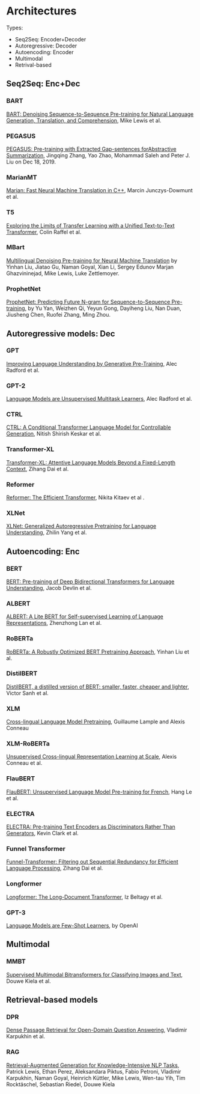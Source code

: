# Architectures

Types:

- Seq2Seq: Encoder+Decoder
- Autoregressive: Decoder
- Autoencoding: Encoder
- Multimodal
- Retrival-based

## Seq2Seq: Enc+Dec

### BART

[BART: Denoising Sequence-to-Sequence Pre-training for Natural Language Generation, Translation, and Comprehension](https://arxiv.org/abs/1910.13461), Mike Lewis et al.

### PEGASUS

[PEGASUS: Pre-training with Extracted Gap-sentences forAbstractive Summarization](https://arxiv.org/pdf/1912.08777.pdf), Jingqing Zhang, Yao Zhao, Mohammad Saleh and Peter J. Liu on Dec 18, 2019.

### MarianMT

[Marian: Fast Neural Machine Translation in C++](https://arxiv.org/abs/1804.00344), Marcin Junczys-Dowmunt et al.

### T5

[Exploring the Limits of Transfer Learning with a Unified Text-to-Text Transformer](https://arxiv.org/abs/1910.10683), Colin Raffel et al.

### MBart

[Multilingual Denoising Pre-training for Neural Machine Translation](https://arxiv.org/abs/2001.08210) by Yinhan Liu, Jiatao Gu, Naman Goyal, Xian Li, Sergey Edunov Marjan Ghazvininejad, Mike Lewis, Luke Zettlemoyer.

### ProphetNet

[ProphetNet: Predicting Future N-gram for Sequence-to-Sequence Pre-training,](https://arxiv.org/abs/2001.04063) by Yu Yan, Weizhen Qi, Yeyun Gong, Dayiheng Liu, Nan Duan, Jiusheng Chen, Ruofei Zhang, Ming Zhou.

## Autoregressive models: Dec

### GPT

[Improving Language Understanding by Generative Pre-Training](https://cdn.openai.com/research-covers/language-unsupervised/language_understanding_paper.pdf), Alec Radford et al.

### GPT-2

[Language Models are Unsupervised Multitask Learners](https://d4mucfpksywv.cloudfront.net/better-language-models/language_models_are_unsupervised_multitask_learners.pdf), Alec Radford et al.

### CTRL

[CTRL: A Conditional Transformer Language Model for Controllable Generation](https://arxiv.org/abs/1909.05858), Nitish Shirish Keskar et al.

### Transformer-XL

[Transformer-XL: Attentive Language Models Beyond a Fixed-Length Context](https://arxiv.org/abs/1901.02860), Zihang Dai et al.

### Reformer

[Reformer: The Efficient Transformer](https://arxiv.org/abs/2001.04451), Nikita Kitaev et al .

### XLNet

[XLNet: Generalized Autoregressive Pretraining for Language Understanding](https://arxiv.org/abs/1906.08237), Zhilin Yang et al.

## Autoencoding: Enc

### BERT

[BERT: Pre-training of Deep Bidirectional Transformers for Language Understanding](https://arxiv.org/abs/1810.04805), Jacob Devlin et al.

### ALBERT

[ALBERT: A Lite BERT for Self-supervised Learning of Language Representations](https://arxiv.org/abs/1909.11942), Zhenzhong Lan et al.

### RoBERTa

[RoBERTa: A Robustly Optimized BERT Pretraining Approach](https://arxiv.org/abs/1907.11692), Yinhan Liu et al.

### DistilBERT

[DistilBERT, a distilled version of BERT: smaller, faster, cheaper and lighter](https://arxiv.org/abs/1910.01108), Victor Sanh et al.

### XLM

[Cross-lingual Language Model Pretraining](https://arxiv.org/abs/1901.07291), Guillaume Lample and Alexis Conneau

### XLM-RoBERTa

[Unsupervised Cross-lingual Representation Learning at Scale](https://arxiv.org/abs/1911.02116), Alexis Conneau et al.

### FlauBERT

[FlauBERT: Unsupervised Language Model Pre-training for French](https://arxiv.org/abs/1912.05372), Hang Le et al.

### ELECTRA

[ELECTRA: Pre-training Text Encoders as Discriminators Rather Than Generators](https://arxiv.org/abs/2003.10555), Kevin Clark et al.

### Funnel Transformer

[Funnel-Transformer: Filtering out Sequential Redundancy for Efficient Language Processing](https://arxiv.org/abs/2006.03236), Zihang Dai et al.

### Longformer

[Longformer: The Long-Document Transformer](https://arxiv.org/abs/2004.05150), Iz Beltagy et al.

### GPT-3

[Language Models are Few-Shot Learners](https://arxiv.org/abs/2005.14165v2), by OpenAI

## Multimodal

### MMBT

[Supervised Multimodal Bitransformers for Classifying Images and Text](https://arxiv.org/abs/1909.02950), Douwe Kiela et al.

## Retrieval-based models

### DPR

[Dense Passage Retrieval for Open-Domain Question Answering](https://arxiv.org/abs/2004.04906), Vladimir Karpukhin et al.

### RAG

[Retrieval-Augmented Generation for Knowledge-Intensive NLP Tasks](https://arxiv.org/abs/2005.11401), Patrick Lewis, Ethan Perez, Aleksandara Piktus, Fabio Petroni, Vladimir Karpukhin, Naman Goyal, Heinrich Küttler, Mike Lewis, Wen-tau Yih, Tim Rocktäschel, Sebastian Riedel, Douwe Kiela